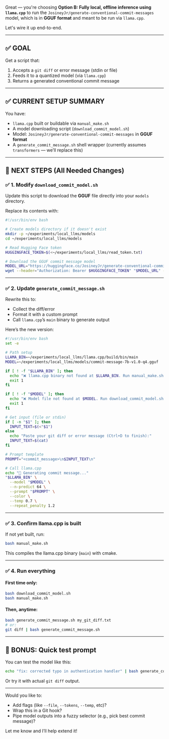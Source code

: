 Great — you're choosing **Option B: Fully local, offline inference using `llama.cpp`** to run the `JosineyJr/generate-conventional-commit-messages` model, which is in **GGUF format** and meant to be run via `llama.cpp`.

Let's wire it up end-to-end.

---

## ✅ GOAL

Get a script that:

1. Accepts a `git diff` or error message (stdin or file)
2. Feeds it to a quantized model (via `llama.cpp`)
3. Returns a generated conventional commit message

---

## ✅ CURRENT SETUP SUMMARY

You have:

* `llama.cpp` built or buildable via `manual_make.sh`
* A model downloading script (`download_commit_model.sh`)
* Model: `JosineyJr/generate-conventional-commit-messages` in **GGUF format**
* A `generate_commit_message.sh` shell wrapper (currently assumes `transformers` — we’ll replace this)

---

## 🔧 NEXT STEPS (All Needed Changes)

### ✅ 1. Modify `download_commit_model.sh`

Update this script to download the **GGUF** file directly into your `models` directory.

Replace its contents with:

```bash
#!/usr/bin/env bash

# Create models directory if it doesn't exist
mkdir -p ~/experiments/local_llms/models
cd ~/experiments/local_llms/models

# Read Hugging Face token
HUGGINGFACE_TOKEN=$(<~/experiments/local_llms/read_token.txt)

# Download the GGUF commit message model
MODEL_URL="https://huggingface.co/JosineyJr/generate-conventional-commit-messages/resolve/main/commit-message-7b-v1.0-q4.gguf"
wget --header="Authorization: Bearer $HUGGINGFACE_TOKEN" "$MODEL_URL" -O commit-message-7b-v1.0-q4.gguf
```

---

### ✅ 2. Update `generate_commit_message.sh`

Rewrite this to:

* Collect the diff/error
* Format it with a custom prompt
* Call `llama.cpp`’s `main` binary to generate output

Here’s the new version:

```bash
#!/usr/bin/env bash
set -e

# Path setup
LLAMA_BIN=~/experiments/local_llms/llama.cpp/build/bin/main
MODEL=~/experiments/local_llms/models/commit-message-7b-v1.0-q4.gguf

if [ ! -f "$LLAMA_BIN" ]; then
  echo "❌ llama.cpp binary not found at $LLAMA_BIN. Run manual_make.sh first."
  exit 1
fi

if [ ! -f "$MODEL" ]; then
  echo "❌ Model file not found at $MODEL. Run download_commit_model.sh first."
  exit 1
fi

# Get input (file or stdin)
if [ -n "$1" ]; then
  INPUT_TEXT=$(<"$1")
else
  echo "Paste your git diff or error message (Ctrl+D to finish):"
  INPUT_TEXT=$(cat)
fi

# Prompt template
PROMPT="<commit_message>\n$INPUT_TEXT\n"

# Call llama.cpp
echo "🧠 Generating commit message..."
"$LLAMA_BIN" \
  --model "$MODEL" \
  --n-predict 64 \
  --prompt "$PROMPT" \
  --color \
  --temp 0.7 \
  --repeat_penalty 1.2
```

---

### ✅ 3. Confirm llama.cpp is built

If not yet built, run:

```bash
bash manual_make.sh
```

This compiles the llama.cpp binary (`main`) with cmake.

---

### ✅ 4. Run everything

#### First time only:

```bash
bash download_commit_model.sh
bash manual_make.sh
```

#### Then, anytime:

```bash
bash generate_commit_message.sh my_git_diff.txt
# or:
git diff | bash generate_commit_message.sh
```

---

## 🧪 BONUS: Quick test prompt

You can test the model like this:

```bash
echo "fix: corrected typo in authentication handler" | bash generate_commit_message.sh
```

Or try it with actual `git diff` output.

---

Would you like to:

* Add flags (like `--file`, `--tokens`, `--temp`, etc)?
* Wrap this in a Git hook?
* Pipe model outputs into a fuzzy selector (e.g., pick best commit message)?

Let me know and I’ll help extend it!
